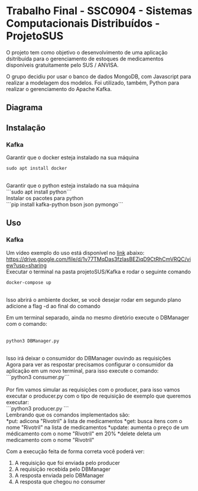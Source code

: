 # Trabalho Final - SSC0904 - Sistemas Computacionais Distribuídos - ProjetoSUS

O projeto tem como objetivo o desenvolvimento de uma aplicação dsitribuída para o gerenciamento de estoques de medicamentos disponíveis gratuitamente pelo SUS / ANVISA.

O grupo decidiu por usar o banco de dados MongoDB, com Javascript para realizar a modelagem dos modelos. Foi utilizado, também, Python para realizar o gerenciamento do Apache Kafka.

## Diagrama


## Instalação
### Kafka
Garantir que o docker esteja instalado na sua máquina <br>
```shell
sudo apt install docker
```
<br>
Garantir que o python esteja instalado na sua máquina <br>
```sudo apt install python```
<br>
Instalar os pacotes para python <br>
```pip install kafka-python bson json pymongo```
<br>

## Uso
### Kafka
Um vídeo exemplo do uso está disponível no [link](https://drive.google.com/file/d/1v77TMqDas3fzIasBEZiqD9CtRhCmVRQC/view?usp=sharing) abaixo: <br><https://drive.google.com/file/d/1v77TMqDas3fzIasBEZiqD9CtRhCmVRQC/view?usp=sharing>  <br>
Executar o terminal na pasta projetoSUS/Kafka e rodar o seguinte comando <br>
```shell
docker-compose up
```  
<br>
Isso abrirá o ambiente docker, se você desejar rodar em segundo plano adicione a flag -d ao final do comando <br>

Em um terminal separado, ainda no mesmo diretório execute o DBManager com o comando: <br> <br>
```shell
python3 DBManager.py
``` 
<br>
Isso irá deixar o consumidor do DBManager ouvindo as requisições <br>
Agora para ver as respostar precisamos configurar o consumidor da aplicação em um novo terminal, para isso execute o comando: <br>
```python3 consumer.py``` 
<br>
<br>
Por fim vamos simular as requisições com o producer, para isso vamos executar o producer.py com o tipo de requisição de exemplo que queremos executar: <br>
 ```python3 producer.py <requisições> ``` 
 <br>
Lembrando que os comandos implementados são: <br>
*put: adicona "Rivotril" à lista de medicamentos 
*get: busca itens com  o nome "Rivotril" na lista de medicamentos
*update: aumenta o preço de um médicamento com o nome "Rivotril" em 20%
*delete deleta um medicamento com o nome "Rivotril"

Com a execução feita de forma correta você poderá ver: <br>
1. A requisição que foi enviada pelo producer
2. A requisição recebida pelo DBManager
3. A resposta enviada pelo DBManager
4. A resposta que chegou no consumer
